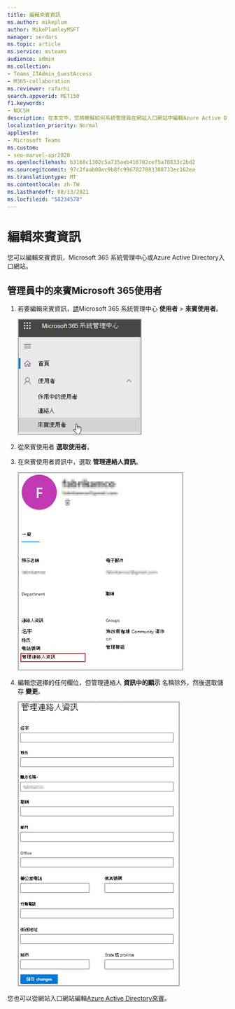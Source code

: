 ```yaml
---
title: 編輯來賓資訊
ms.author: mikeplum
author: MikePlumleyMSFT
manager: serdars
ms.topic: article
ms.service: msteams
audience: admin
ms.collection:
- Teams_ITAdmin_GuestAccess
- M365-collaboration
ms.reviewer: rafarhi
search.appverid: MET150
f1.keywords:
- NOCSH
description: 在本文中，您將瞭解如何系統管理員在網站入口網站中編輯Azure Active Directory資訊。
localization_priority: Normal
appliesto:
- Microsoft Teams
ms.custom:
- seo-marvel-apr2020
ms.openlocfilehash: b3168c1302c5a735aeb416702cef5a78833c2bd2
ms.sourcegitcommit: 97c2faab08ec9b8fc9967827883308733ec162ea
ms.translationtype: MT
ms.contentlocale: zh-TW
ms.lasthandoff: 08/13/2021
ms.locfileid: "58234578"
---
```

# <a name="edit-guest-information"></a>編輯來賓資訊

您可以編輯來賓資訊，Microsoft 365 系統管理中心或Azure Active Directory入口網站。

## <a name="guest-users-in-the-microsoft-365-admin"></a>管理員中的來賓Microsoft 365使用者

1. 若要編輯來賓資訊，[請](https://admin.microsoft.com)Microsoft 365 系統管理中心 **使用者**  >  **來賓使用者**。

   ![正在編輯的來賓使用者資訊](media/access-guest-user.png)

2. 從來賓使用者 **選取使用者**。

3. 在來賓使用者資訊中，選取 **管理連絡人資訊**。

   ![管理連絡人資訊 ](media/guest-user-data1.png)

4. 編輯您選擇的任何欄位，但管理連絡人 **資訊中的顯示** 名稱除外，然後選取儲存 **變更**。 

   ![編輯來賓使用者連絡人資訊](media/manage-guest-contact.png)

您也可以從網站入口網站編輯[Azure Active Directory來賓](https://aad.portal.azure.com/#blade/Microsoft_AAD_IAM/UsersManagementMenuBlade/MsGraphUsers)。
